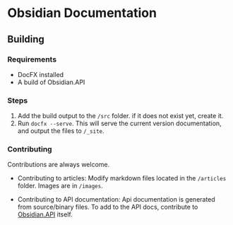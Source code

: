 # Obsidian Documentation
## Building
### Requirements
- DocFX installed
- A build of Obsidian.API

### Steps
1. Add the build output to the `/src` folder. if it does not exist yet, create it.
2. Run `docfx --serve`. This will serve the current version documentation, and output the files to `/_site`.

### Contributing
Contributions are always welcome.

- Contributing to articles:
Modify markdown files located in the `/articles` folder. Images are in `/images`.

- Contributing to API documentation:
Api documentation is generated from source/binary files. To add to the API docs, contribute to [Obsidian.API](https://github.com/ObsidianMC/Obsidian/tree/master/Obsidian.API) itself.